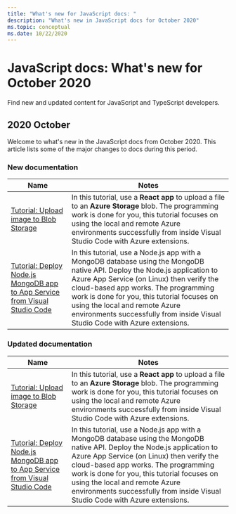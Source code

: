 ```yaml
---
title: "What's new for JavaScript docs: "
description: "What's new in JavaScript docs for October 2020"
ms.topic: conceptual
ms.date: 10/22/2020
---
```


# JavaScript docs: What's new for October 2020

Find new and updated content for JavaScript and TypeScript developers.

## 2020 October

Welcome to what's new in the JavaScript docs from October 2020. This article lists some of the major changes to docs during this period.

### New documentation

|Name|Notes|
|--|--|
|[Tutorial: Upload image to Blob Storage](/azure/developer/javascript/tutorial/browser-file-upload?preview=tutorialFeedback)|In this tutorial, use a **React app** to upload a file to an **Azure Storage** blob. The programming work is done for you, this tutorial focuses on using the local and remote Azure environments successfully from inside Visual Studio Code with Azure extensions.|
|[Tutorial: Deploy Node.js MongoDB app to App Service from Visual Studio Code](/azure/developer/javascript/tutorial/web-app-mongodb?preview=tutorialFeedback)|In this tutorial, use a Node.js app with a MongoDB database using the MongoDB native API. Deploy the Node.js application to Azure App Service (on Linux) then verify the cloud-based app works. The programming work is done for you, this tutorial focuses on using the local and remote Azure environments successfully from inside Visual Studio Code with Azure extensions.|

### Updated documentation

|Name|Notes|
|--|--|
|[Tutorial: Upload image to Blob Storage](/azure/developer/javascript/tutorial/browser-file-upload?preview=tutorialFeedback)|In this tutorial, use a **React app** to upload a file to an **Azure Storage** blob. The programming work is done for you, this tutorial focuses on using the local and remote Azure environments successfully from inside Visual Studio Code with Azure extensions.|
|[Tutorial: Deploy Node.js MongoDB app to App Service from Visual Studio Code](/azure/developer/javascript/tutorial/web-app-mongodb?preview=tutorialFeedback)|In this tutorial, use a Node.js app with a MongoDB database using the MongoDB native API. Deploy the Node.js application to Azure App Service (on Linux) then verify the cloud-based app works. The programming work is done for you, this tutorial focuses on using the local and remote Azure environments successfully from inside Visual Studio Code with Azure extensions.|